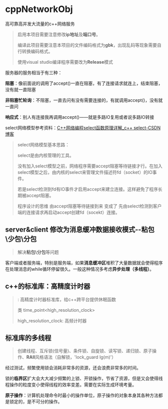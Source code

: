 # cppNetworkObj
高可靠高并发大流量的c++网络服务

> 启用本项目需要注意修改**ip地址**及**端口号**。
>
> 编译此项目需要注意本项目的文件编码格式为**gbk**，出现乱码等现象需要自行转换编码格式。
>
> 使用visual studio编译程序需要改为**Release**模式



服务器的服务相当于有三种：

**阻塞**：像前面说的调用了accept()一直在阻塞，有了连接请求就连上，结束阻塞，没有就一直阻塞

**非阻塞忙轮询**：不阻塞，一直去问有没有需要连接的，有就调用accept()，没有就一直问

**响应式**：别人有连接我再调用accept()——就是多路IO复用或者说多路IO转接

select网络模型参考资料：[C++网络编程select函数原理详解_c++ select-CSDN博客](https://blog.csdn.net/mrqiuwen/article/details/127591210)

> select网络模型基本思路：
>
> select是由内核管理的工具。
>
> 没有加入select模型之前，网络程序需要accept阻塞等待链接才行。在加入select模型之后，由内核的select来管理文件描述符fd（socket）的IO事件。
>
> 若是select检测到fd有IO事件才启用accept来建立连接。这样避免了程序长期被accept阻塞。
>
> 程序设计的思维 由accept阻塞等待链接到来 变成了 先由select检测到客户端的连接请求再启动accept创建fd（socekt）连接。

## server&client 修改为消息缓冲数据接收模式--粘包\少包\分包

> 解决**粘包\分包**等问题

客户端或者服务端，特别是服务端，如果**消息缓冲区**堆积了大量数据就会使得程序在处理消息的while循环停留很久。一般这种情况多考虑**异步处理（多线程）**。

## c++的标准库：高精度计时器<chrono>

> <chrono>: 高精度计时器标准库，给c++跨平台提供休眠函数
>
> 类 time_point<high_resolution_clock>
>
> high_resolution_clock: 高频计时器
>
> 

## 标准库的多线程<thread>

> 创建线程<thread>、互斥锁<mutex>(信号量)、条件锁、自旋锁、读写锁、递归锁、原子操作<atomic>、**RAII**风格语法（自解锁，'lock_guard<mutex> lg(m)'）

经过测试，频繁使用锁会消耗非常多的资源，还会浪费非常多的时间。

锁的**临界区**扩大会大大减少频繁的上锁、开锁操作，节省了资源，但是又会使得线程操作的粒度变小使得线程的效率变差。需要在实际生成环境考量。

**原子操作**：计算机处理命令时最小的操作单位，原子操作的对象本身其各种方法都是锁定的，是不可分的操作。
